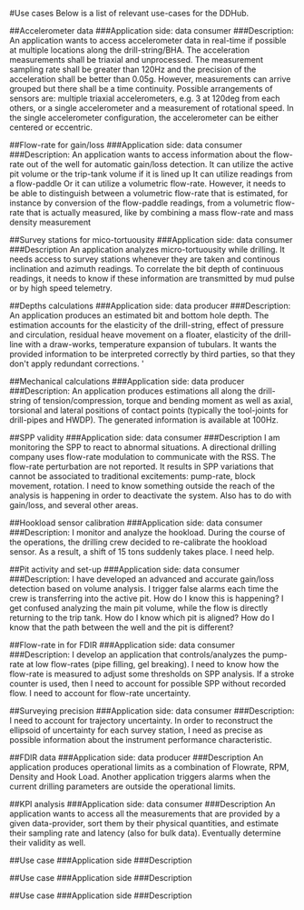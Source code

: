 #Use cases
Below is a list of relevant use-cases for the DDHub. 

##Accelerometer data
###Application side: 
data consumer
###Description: 
An application wants to access accelerometer data in real-time if possible at multiple locations along the drill-string/BHA.
The acceleration measurements shall be triaxial and unprocessed.
The measurement sampling rate shall be greater than 120Hz and the precision of the acceleration shall be better than 0.05g. However, measurements can arrive grouped but there shall be a time continuity.
Possible arrangements of sensors are: multiple triaxial accelerometers, e.g. 3 at 120deg from each others, or a single accelerometer and a measurement of rotational speed. In the single accelerometer configuration, the accelerometer can be either centered or eccentric.


##Flow-rate for gain/loss
###Application side:
data consumer
###Description:
An application wants to access information about the flow-rate out of the well for automatic gain/loss detection.
It can utilize the active pit volume or the trip-tank volume if it is lined up
It can utilize readings from a flow-paddle
Or it can utilize a volumetric flow-rate. However, it needs to be able to distinguish between a volumetric flow-rate that is estimated, for instance by conversion of the flow-paddle readings, from a volumetric flow-rate that is actually measured, like by combining a mass flow-rate and mass density measurement


##Survey stations for mico-tortuousity
###Application side:
data consumer
###Description
An application analyzes micro-tortuousity while drilling.
It needs access to survey stations whenever they are taken and continous inclination and azimuth readings. To correlate the bit depth of continuous readings, it needs to know if these information are transmitted by mud pulse or by high speed telemetry.


##Depths calculations
###Application side:
data producer
###Description:
An application produces an estimated bit and bottom hole depth. The estimation accounts for the elasticity of the drill-string, effect of pressure and circulation, residual heave movement on a floater, elasticity of the drill-line with a draw-works, temperature expansion of tubulars. It wants the provided information to be interpreted correctly by third parties, so that they don't apply redundant corrections. '


##Mechanical calculations
###Application side:
data producer
###Description:
An application produces estimations all along the drill-string of tension/compression, torque and bending moment as well as axial, torsional and lateral positions of contact points (typically the tool-joints for drill-pipes and HWDP). The generated information is available at 100Hz.


##SPP validity
###Application side:
data consumer
###Description
I am monitoring the SPP to react to abnormal situations. 
A directional drilling company uses flow-rate modulation to communicate with the RSS. The flow-rate perturbation are not reported.  It results in SPP variations that cannot be associated to traditional excitements: pump-rate, block movement, rotation. 
I need to know something outside the reach of the analysis is happening in order to deactivate the system. 
Also has to do with gain/loss, and several other areas. 


##Hookload sensor calibration
###Application side:
data consumer
###Description:
I monitor and analyze the hookload. During the course of the operations, the drilling crew decided to re-calibrate the hookload sensor. As a result, a shift of 15 tons suddenly takes place. I need help. 


##Pit activity and set-up
###Application side:
data consumer
###Description:
I have developed an advanced and accurate gain/loss detection based on volume analysis.
I trigger false alarms each time the crew is transferring into the active pit. How do I know this is happening?
I get confused analyzing the main pit volume, while the flow is directly returning to the trip tank. How do I know which pit is aligned? How do I know that the path between the well and the pit is different?

##Flow-rate in for FDIR
###Application side:
data consumer
###Description:
I develop an application that controls/analyzes the pump-rate at low flow-rates (pipe filling, gel breaking). I need to know how the flow-rate is measured to adjust some thresholds on SPP analysis. If a stroke counter is used, then I need to account for possible SPP without recorded flow. I need to account for flow-rate uncertainty. 


##Surveying precision
###Application side:
data consumer
###Description:
I need to account for trajectory uncertainty. In order to reconstruct the ellipsoid of uncertainty for each survey station, I need as precise as possible information about the instrument performance characteristic. 


##FDIR data
###Application side:
data producer
###Description
An application produces operational limits as a combination of Flowrate, RPM, Density and Hook Load. 
Another application triggers alarms when the current drilling parameters are outside the operational limits.  


##KPI analysis
###Application side:
data consumer
###Description
An application wants to access all the measurements that are provided by a given data-provider, sort them by their physical quantities, and estimate their sampling rate and latency (also for bulk data). Eventually determine their validity as well.


##Use case
###Application side
###Description

##Use case
###Application side
###Description

##Use case
###Application side
###Description